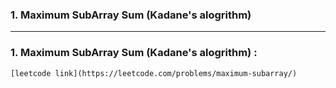 ### 1. Maximum SubArray Sum (Kadane's alogrithm)

---
### 1. Maximum SubArray Sum (Kadane's alogrithm) :
    [leetcode link](https://leetcode.com/problems/maximum-subarray/)
